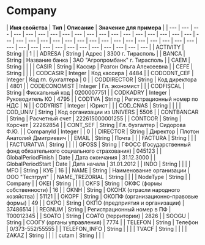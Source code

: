 # Company

| **Имя свойства**  | **Тип**  | **Описание**  | **Значение для примера**  |
| --- | --- | --- | --- | --- | --- | --- | --- | --- | --- | --- | --- | --- | --- | --- | --- | --- | --- | --- | --- | --- | --- | --- | --- | --- | --- | --- | --- | --- | --- | --- | --- | --- | --- | --- | --- | --- | --- | --- | --- | --- | --- | --- | --- | --- | --- |
|  ACTIVITY | String |   | 1  |
|  ADRESA | String | Адрес  | 3300 г. Тирасполь  |
|  BANCA | String | Название банка  | ЗАО "Агропромбанк" г. Тирасполь  |
|  CAEM | String  |   |   |
|  CASIR | String  | Кассир  | Разгон Ольга Алексеевна  |
|  CEFE | String  |   |   |
|  CODCASIR | Integer  | Код кассира  | 4484  |
|  CODCONT\_CEF | Integer  | Код гл. бухгалтера  | 0  |
|  CODDIRECTOR | String  | Код директора  | 4801  |
|  CODECONOMIST | Integer  | Гл. экономист  |   |
|  CODFISCAL | String  | Фискальный код  | 0200007751  |
|  CODKADRY | Integer  | Руководитель КО  | 4795  |
|  CODTVA | String  | Регистрационный номер по НДС  | N  |
|  CODYRIST | Integer  | Юрист  |   |
|  COD\_CNAS | String  |   |   |
|  COD\_UNIV | String  | Код организации из UNIVERS  | 5506  |
|  CONTBANCAR | String  | Расчетный счет  | 222615000001255  |
|  CONTCOR | String  | Корсчет  | 22262854  |
|  CONT\_SEF | String | Гл. бухгалтер  | Сидорова Ф.Ю.  |
|  CompanyId | Integer  |   | 0  |
|  DIRECTOR | String  | Директор  | Плотон Анатолий Дмитриевич  |
|  EMAIL | String  | Почта  |   |
|  FACTURA | String |   |   |
|  FACTURATVA | String  |   |   |
| GFOSS | String  | ГФОСС \(Государственный фонд обязательного  социального страхования\)  | 045123  |
| GlobalPeriodFinish | Date  | Дата окончания  | 31.12.3000  |
| GlobalPeriodStart | Date  | Дата начала  | 31.01.2012  |
| INDO | String  |   |   |
|  MFO | String  | КУБ  | 16  |
|  NAME | String  | Наименование организации  | ООО "Тестгруп"  |
|  NAME\_TREZORIAL | String  |   |   |
|  NodeType | String  |   | Company  |
|  OKEI | String  |   |   |
|  OKFS | String  | ОКФС \(формы собственности\)  | 16  |
|  OKNH | String | ОКОНХ \(отрасли народного хозяйства\)  | 51121  |
|  OKOPF | String  | ОКОПФ \(организационно-правовые формы\)  | 49  |
|  OKPO | String  | ОКПО \(предприятия и организации\)  | 37486514  |
|  REGNUM | String  | Регистрационный номер в ПФ  | T00012345  |
|  SOATO | String  | СОАТО \(территории\)  | 2826  |
|  SOOGU | String  | СООГУ \(органы управления\)  |  7774 |
|  TELEFON | String  | Телефон  | 0/373-552/55555  |
|  TELEFON\_INFO | String  |   |   |
|  TVACF | String  |   |   |
|  ZAKAZ | String  |   |   |
|  cutam | String  |   |   |

